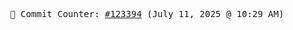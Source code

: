 <p align="center">
    <samp>
        📮 Commit Counter: <a href="https://github.com/Javascript-void0/Javascript-void0/commits/main">#123394</a> (July 11, 2025 @ 10:29 AM)
    </samp>
</p>